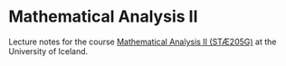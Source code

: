 # Mathematical Analysis II

Lecture notes for the course [Mathematical Analysis II (STÆ205G)](https://ugla.hi.is/kennsluskra/index.php?tab=nam&chapter=namskeid&id=09102120160&kennsluar=2015) at the University of Iceland. 
